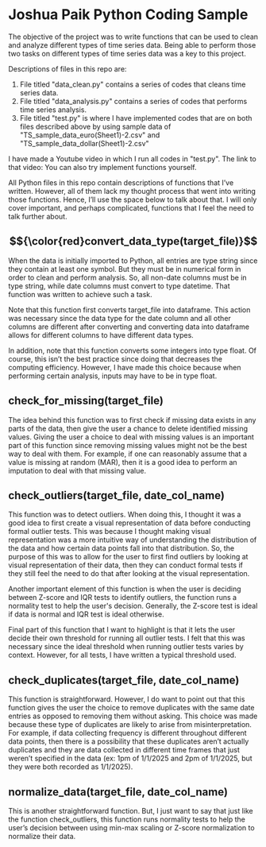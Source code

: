 # Joshua Paik Python Coding Sample
The objective of the project was to write functions that can be used to clean and analyze different types of time series data. Being able to perform those two tasks on different types of time series data was a key to this project.

Descriptions of files in this repo are:
  1) File titled "data_clean.py" contains a series of codes that cleans time series data.
  2) File titled "data_analysis.py" contains a series of codes that performs time series analysis.
  3) File titled "test.py" is where I have implemented codes that are on both files described above by using sample data of "TS_sample_data_euro(Sheet1)-2.csv" and "TS_sample_data_dollar(Sheet1)-2.csv"

I have made a Youtube video in which I run all codes in "test.py". The link to that video:
You can also try implement functions yourself.

All Python files in this repo contain descriptions of functions that I’ve written. However, all of them lack my thought process that went into writing those functions. Hence, I’ll use the space below to talk about that. I will only cover important, and perhaps complicated, functions that I feel the need to talk further about.

$${\color{red}convert_data_type(target_file)}$$
-----
When the data is initially imported to Python, all entries are type string since they contain at least one symbol. But they must be in numerical form in order to clean and perform analysis. So, all non-date columns must be in type string, while date columns must convert to type datetime. That function was written to achieve such a task.

Note that this function first converts target_file into dataframe. This action was necessary since the data type for the date column and all other columns are different after converting and converting data into dataframe allows for different columns to have different data types.

In addition, note that this function converts some integers into type float. Of course, this isn’t the best practice since doing that decreases the computing efficiency. However, I have made this choice because when performing certain analysis, inputs may have to be in type float.

check_for_missing(target_file)
-----
The idea behind this function was to first check if missing data exists in any parts of the data, then give the user a chance to delete identified missing values. Giving the user a choice to deal with missing values is an important part of this function since removing missing values might not be the best way to deal with them. For example, if one can reasonably assume that a value is missing at random (MAR), then it is a good idea to perform an imputation to deal with that missing value.

check_outliers(target_file, date_col_name)
-----
This function was to detect outliers. When doing this, I thought it was a good idea to first create a visual representation of data before conducting formal outlier tests. This was because I thought making visual representation was a more intuitive way of understanding the distribution of the data and how certain data points fall into that distribution. So, the purpose of this was to allow for the user to first find outliers by looking at visual representation of their data, then they can conduct formal tests if they still feel the need to do that after looking at the visual representation.

Another important element of this function is when the user is deciding between Z-score and IQR tests to identify outliers, the function runs a normality test to help the user's decision. Generally, the Z-score test is ideal if data is normal and IQR test is ideal otherwise.

Final part of this function that I want to highlight is that it lets the user decide their own threshold for running all outlier tests. I felt that this was necessary since the ideal threshold when running outlier tests varies by context. However, for all tests, I have written a typical threshold used.

check_duplicates(target_file, date_col_name)
-----
This function is straightforward. However, I do want to point out that this function gives the user the choice to remove duplicates with the same date entries as opposed to removing them without asking. This choice was made because these type of duplicates are likely to arise from misinterpretation. For example, if data collecting frequency is different throughout different data points, then there is a possibility that these duplicates aren’t actually duplicates and they are data collected in different time frames that just weren’t specified in the data (ex: 1pm of 1/1/2025 and 2pm of 1/1/2025, but they were both recorded as 1/1/2025).

normalize_data(target_file, date_col_name)
-----
This is another straightforward function. But, I just want to say that just like the function check_outliers, this function runs normality tests to help the user’s decision between using min-max scaling or Z-score normalization to normalize their data.
